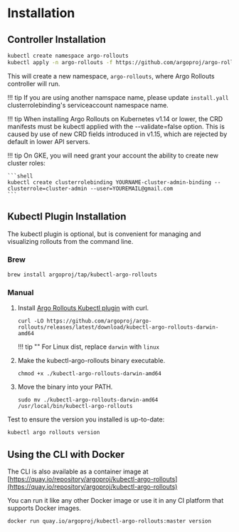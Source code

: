 # Installation

## Controller Installation

```bash
kubectl create namespace argo-rollouts
kubectl apply -n argo-rollouts -f https://github.com/argoproj/argo-rollouts/releases/latest/download/install.yaml
```

This will create a new namespace, `argo-rollouts`, where Argo Rollouts controller will run.

!!! tip
    If you are using another namspace name, please update `install.yall` clusterrolebinding's serviceaccount namespace name.

!!! tip
    When installing Argo Rollouts on Kubernetes v1.14 or lower, the CRD manifests must be kubectl applied with the --validate=false option. This is caused by use of new CRD fields introduced in v1.15, which are rejected by default in lower API servers.


!!! tip 
    On GKE, you will need grant your account the ability to create new cluster roles:

    ```shell
    kubectl create clusterrolebinding YOURNAME-cluster-admin-binding --clusterrole=cluster-admin --user=YOUREMAIL@gmail.com
    ```

## Kubectl Plugin Installation

The kubectl plugin is optional, but is convenient for managing and visualizing rollouts from the 
command line.

### Brew

```shell
brew install argoproj/tap/kubectl-argo-rollouts
```

### Manual

1. Install [Argo Rollouts Kubectl plugin](https://github.com/argoproj/argo-rollouts/releases) with curl.
    ```shell
    curl -LO https://github.com/argoproj/argo-rollouts/releases/latest/download/kubectl-argo-rollouts-darwin-amd64
    ```

    !!! tip "" 
        For Linux dist, replace `darwin` with `linux`

1. Make the kubectl-argo-rollouts binary executable.

    ```shell
    chmod +x ./kubectl-argo-rollouts-darwin-amd64
    ```

1. Move the binary into your PATH.

    ```shell
    sudo mv ./kubectl-argo-rollouts-darwin-amd64 /usr/local/bin/kubectl-argo-rollouts
    ```

Test to ensure the version you installed is up-to-date:

```shell
kubectl argo rollouts version
```

## Using the CLI  with Docker

The CLI is also available as a container image at [https://quay.io/repository/argoproj/kubectl-argo-rollouts](https://quay.io/repository/argoproj/kubectl-argo-rollouts)

You can run it like any other Docker image or use it in any CI platform that supports Docker images.

```shell
docker run quay.io/argoproj/kubectl-argo-rollouts:master version
```

